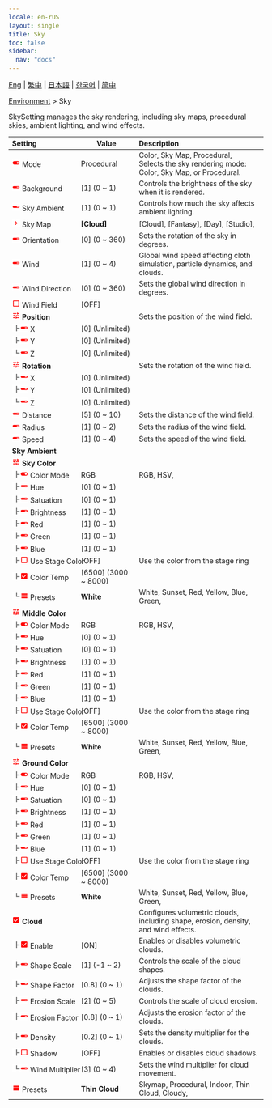 ```yaml
---
locale: en-rUS
layout: single
title: Sky
toc: false
sidebar:
  nav: "docs"
---
```

[Eng](/dancexr/menu/2025.4/scene/sky) | [繁中](/tw/dancexr/menu/2025.4/scene/sky) | [日本語](/jp/dancexr/menu/2025.4/scene/sky) | [한국어](/kr/dancexr/menu/2025.4/scene/sky) | [简中](/zh/dancexr/menu/2025.4/scene/sky)

[Environment](../menu#Environment) > Sky

SkySetting manages the sky rendering, including sky maps, procedural skies, ambient lighting, and wind effects.

| Setting | Value | Description |
| :--- | --- | :--- |
|<nobr><img src="/images/icon/ic_toggle_on.png" alt="toggle on icon"/> Mode</nobr>| Procedural | Color, Sky Map, Procedural, <br/>Selects the sky rendering mode: Color, Sky Map, or Procedural.
|<nobr><img src="/images/icon/ic_slider.png" alt="slider icon"/> Background</nobr>| [1] (0 ~ 1) | Controls the brightness of the sky when it is rendered.
|<nobr><img src="/images/icon/ic_slider.png" alt="slider icon"/> Sky Ambient</nobr>| [1] (0 ~ 1) | Controls how much the sky affects ambient lighting.
|<nobr><img src="/images/icon/ic_chevron.png" alt="chevron icon"/> Sky Map</nobr>| **[Cloud]** | [Cloud], [Fantasy], [Day], [Studio],  |
|<nobr><img src="/images/icon/ic_slider.png" alt="slider icon"/> Orientation</nobr>| [0] (0 ~ 360) | Sets the rotation of the sky in degrees.
|<nobr><img src="/images/icon/ic_slider.png" alt="slider icon"/> Wind</nobr>| [1] (0 ~ 4) | Global wind speed affecting cloth simulation, particle dynamics, and clouds.
|<nobr><img src="/images/icon/ic_slider.png" alt="slider icon"/> Wind Direction</nobr>| [0] (0 ~ 360) | Sets the global wind direction in degrees.
|<nobr><img src="/images/icon/ic_check_off.png" alt="check off icon"/> Wind Field</nobr>| [OFF] | 
|<nobr><img src="/images/icon/ic_tune.png" alt="tune icon"/> <b>Position</b></nobr>| | Sets the position of the wind field.
|<nobr><img src="/images/icon/ic_line_t.png"/><img src="/images/icon/ic_slider.png" alt="slider icon"/> X</nobr>| [0] (Unlimited) | 
|<nobr><img src="/images/icon/ic_line_t.png"/><img src="/images/icon/ic_slider.png" alt="slider icon"/> Y</nobr>| [0] (Unlimited) | 
|<nobr><img src="/images/icon/ic_line_l.png"/><img src="/images/icon/ic_slider.png" alt="slider icon"/> Z</nobr>| [0] (Unlimited) | 
|<nobr><img src="/images/icon/ic_tune.png" alt="tune icon"/> <b>Rotation</b></nobr>| | Sets the rotation of the wind field.
|<nobr><img src="/images/icon/ic_line_t.png"/><img src="/images/icon/ic_slider.png" alt="slider icon"/> X</nobr>| [0] (Unlimited) | 
|<nobr><img src="/images/icon/ic_line_t.png"/><img src="/images/icon/ic_slider.png" alt="slider icon"/> Y</nobr>| [0] (Unlimited) | 
|<nobr><img src="/images/icon/ic_line_l.png"/><img src="/images/icon/ic_slider.png" alt="slider icon"/> Z</nobr>| [0] (Unlimited) | 
|<nobr><img src="/images/icon/ic_slider.png" alt="slider icon"/> Distance</nobr>| [5] (0 ~ 10) | Sets the distance of the wind field.
|<nobr><img src="/images/icon/ic_slider.png" alt="slider icon"/> Radius</nobr>| [1] (0 ~ 2) | Sets the radius of the wind field.
|<nobr><img src="/images/icon/ic_slider.png" alt="slider icon"/> Speed</nobr>| [1] (0 ~ 4) | Sets the speed of the wind field.
|<nobr> <b>Sky Ambient</b></nobr>|| 
|<nobr><img src="/images/icon/ic_tune.png" alt="tune icon"/> <b>Sky Color</b></nobr>| | 
|<nobr><img src="/images/icon/ic_line_t.png"/><img src="/images/icon/ic_toggle_on.png" alt="toggle on icon"/> Color Mode</nobr>| RGB | RGB, HSV, 
|<nobr><img src="/images/icon/ic_line_t.png"/><img src="/images/icon/ic_slider.png" alt="slider icon"/> Hue</nobr>| [0] (0 ~ 1) | 
|<nobr><img src="/images/icon/ic_line_t.png"/><img src="/images/icon/ic_slider.png" alt="slider icon"/> Satuation</nobr>| [0] (0 ~ 1) | 
|<nobr><img src="/images/icon/ic_line_t.png"/><img src="/images/icon/ic_slider.png" alt="slider icon"/> Brightness</nobr>| [1] (0 ~ 1) | 
|<nobr><img src="/images/icon/ic_line_t.png"/><img src="/images/icon/ic_slider.png" alt="slider icon"/> Red</nobr>| [1] (0 ~ 1) | 
|<nobr><img src="/images/icon/ic_line_t.png"/><img src="/images/icon/ic_slider.png" alt="slider icon"/> Green</nobr>| [1] (0 ~ 1) | 
|<nobr><img src="/images/icon/ic_line_t.png"/><img src="/images/icon/ic_slider.png" alt="slider icon"/> Blue</nobr>| [1] (0 ~ 1) | 
|<nobr><img src="/images/icon/ic_line_t.png"/><img src="/images/icon/ic_check_off.png" alt="check off icon"/> Use Stage Color</nobr>| [OFF] | Use the color from the stage ring
|<nobr><img src="/images/icon/ic_line_t.png"/><img src="/images/icon/ic_check_on.png" alt="check on icon"/> Color Temp</nobr>| [6500] (3000 ~ 8000) | 
|<nobr><img src="/images/icon/ic_line_l.png"/><img src="/images/icon/ic_list.png" alt="list icon"/> Presets</nobr>| **White** | White, Sunset, Red, Yellow, Blue, Green,  |
|<nobr><img src="/images/icon/ic_tune.png" alt="tune icon"/> <b>Middle Color</b></nobr>| | 
|<nobr><img src="/images/icon/ic_line_t.png"/><img src="/images/icon/ic_toggle_on.png" alt="toggle on icon"/> Color Mode</nobr>| RGB | RGB, HSV, 
|<nobr><img src="/images/icon/ic_line_t.png"/><img src="/images/icon/ic_slider.png" alt="slider icon"/> Hue</nobr>| [0] (0 ~ 1) | 
|<nobr><img src="/images/icon/ic_line_t.png"/><img src="/images/icon/ic_slider.png" alt="slider icon"/> Satuation</nobr>| [0] (0 ~ 1) | 
|<nobr><img src="/images/icon/ic_line_t.png"/><img src="/images/icon/ic_slider.png" alt="slider icon"/> Brightness</nobr>| [1] (0 ~ 1) | 
|<nobr><img src="/images/icon/ic_line_t.png"/><img src="/images/icon/ic_slider.png" alt="slider icon"/> Red</nobr>| [1] (0 ~ 1) | 
|<nobr><img src="/images/icon/ic_line_t.png"/><img src="/images/icon/ic_slider.png" alt="slider icon"/> Green</nobr>| [1] (0 ~ 1) | 
|<nobr><img src="/images/icon/ic_line_t.png"/><img src="/images/icon/ic_slider.png" alt="slider icon"/> Blue</nobr>| [1] (0 ~ 1) | 
|<nobr><img src="/images/icon/ic_line_t.png"/><img src="/images/icon/ic_check_off.png" alt="check off icon"/> Use Stage Color</nobr>| [OFF] | Use the color from the stage ring
|<nobr><img src="/images/icon/ic_line_t.png"/><img src="/images/icon/ic_check_on.png" alt="check on icon"/> Color Temp</nobr>| [6500] (3000 ~ 8000) | 
|<nobr><img src="/images/icon/ic_line_l.png"/><img src="/images/icon/ic_list.png" alt="list icon"/> Presets</nobr>| **White** | White, Sunset, Red, Yellow, Blue, Green,  |
|<nobr><img src="/images/icon/ic_tune.png" alt="tune icon"/> <b>Ground Color</b></nobr>| | 
|<nobr><img src="/images/icon/ic_line_t.png"/><img src="/images/icon/ic_toggle_on.png" alt="toggle on icon"/> Color Mode</nobr>| RGB | RGB, HSV, 
|<nobr><img src="/images/icon/ic_line_t.png"/><img src="/images/icon/ic_slider.png" alt="slider icon"/> Hue</nobr>| [0] (0 ~ 1) | 
|<nobr><img src="/images/icon/ic_line_t.png"/><img src="/images/icon/ic_slider.png" alt="slider icon"/> Satuation</nobr>| [0] (0 ~ 1) | 
|<nobr><img src="/images/icon/ic_line_t.png"/><img src="/images/icon/ic_slider.png" alt="slider icon"/> Brightness</nobr>| [1] (0 ~ 1) | 
|<nobr><img src="/images/icon/ic_line_t.png"/><img src="/images/icon/ic_slider.png" alt="slider icon"/> Red</nobr>| [1] (0 ~ 1) | 
|<nobr><img src="/images/icon/ic_line_t.png"/><img src="/images/icon/ic_slider.png" alt="slider icon"/> Green</nobr>| [1] (0 ~ 1) | 
|<nobr><img src="/images/icon/ic_line_t.png"/><img src="/images/icon/ic_slider.png" alt="slider icon"/> Blue</nobr>| [1] (0 ~ 1) | 
|<nobr><img src="/images/icon/ic_line_t.png"/><img src="/images/icon/ic_check_off.png" alt="check off icon"/> Use Stage Color</nobr>| [OFF] | Use the color from the stage ring
|<nobr><img src="/images/icon/ic_line_t.png"/><img src="/images/icon/ic_check_on.png" alt="check on icon"/> Color Temp</nobr>| [6500] (3000 ~ 8000) | 
|<nobr><img src="/images/icon/ic_line_l.png"/><img src="/images/icon/ic_list.png" alt="list icon"/> Presets</nobr>| **White** | White, Sunset, Red, Yellow, Blue, Green,  |
|<nobr><img src="/images/icon/ic_check_on.png" alt="check on icon"/> <b>Cloud</b></nobr>| | Configures volumetric clouds, including shape, erosion, density, and wind effects.
|<nobr><img src="/images/icon/ic_line_t.png"/><img src="/images/icon/ic_check_on.png" alt="check on icon"/> Enable</nobr>| [ON] | Enables or disables volumetric clouds.
|<nobr><img src="/images/icon/ic_line_t.png"/><img src="/images/icon/ic_slider.png" alt="slider icon"/> Shape Scale</nobr>| [1] (-1 ~ 2) | Controls the scale of the cloud shapes.
|<nobr><img src="/images/icon/ic_line_t.png"/><img src="/images/icon/ic_slider.png" alt="slider icon"/> Shape Factor</nobr>| [0.8] (0 ~ 1) | Adjusts the shape factor of the clouds.
|<nobr><img src="/images/icon/ic_line_t.png"/><img src="/images/icon/ic_slider.png" alt="slider icon"/> Erosion Scale</nobr>| [2] (0 ~ 5) | Controls the scale of cloud erosion.
|<nobr><img src="/images/icon/ic_line_t.png"/><img src="/images/icon/ic_slider.png" alt="slider icon"/> Erosion Factor</nobr>| [0.8] (0 ~ 1) | Adjusts the erosion factor of the clouds.
|<nobr><img src="/images/icon/ic_line_t.png"/><img src="/images/icon/ic_slider.png" alt="slider icon"/> Density</nobr>| [0.2] (0 ~ 1) | Sets the density multiplier for the clouds.
|<nobr><img src="/images/icon/ic_line_t.png"/><img src="/images/icon/ic_check_off.png" alt="check off icon"/> Shadow</nobr>| [OFF] | Enables or disables cloud shadows.
|<nobr><img src="/images/icon/ic_line_l.png"/><img src="/images/icon/ic_slider.png" alt="slider icon"/> Wind Multiplier</nobr>| [3] (0 ~ 4) | Sets the wind multiplier for cloud movement.
|<nobr><img src="/images/icon/ic_list.png" alt="list icon"/> Presets</nobr>| **Thin Cloud** | Skymap, Procedural, Indoor, Thin Cloud, Cloudy,  |
